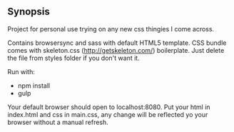 ## Synopsis

Project for personal use trying on any new css thingies I come across.

Contains browsersync and sass with default HTML5 template.
CSS bundle comes with skeleton.css (http://getskeleton.com/) boilerplate.
Just delete the file from styles folder if you don't want it.

Run with:
 - npm install
 - gulp

Your default browser should open to localhost:8080.
Put your html in index.html and css in main.css, any change will be
reflected yo your browser without a manual refresh.
